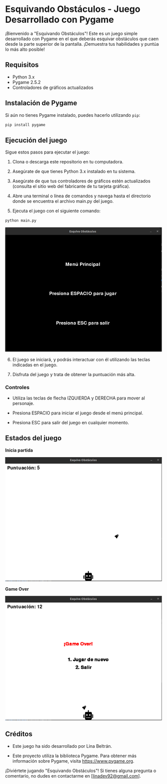 # Esquivando Obstáculos - Juego Desarrollado con Pygame

¡Bienvenido a "Esquivando Obstáculos"! Este es un juego simple desarrollado con
Pygame en el que deberás esquivar obstáculos que caen desde la parte superior de
la pantalla. ¡Demuestra tus habilidades y puntúa lo más alto posible!

## Requisitos

- Python 3.x
- Pygame 2.5.2
- Controladores de gráficos actualizados

## Instalación de Pygame

Si aún no tienes Pygame instalado, puedes hacerlo utilizando `pip`:

```bash
pip install pygame
```

## Ejecución del juego

Sigue estos pasos para ejecutar el juego:

1. Clona o descarga este repositorio en tu computadora.

2. Asegúrate de que tienes Python 3.x instalado en tu sistema.

3. Asegúrate de que tus controladores de gráficos estén actualizados (consulta
   el sitio web del fabricante de tu tarjeta gráfica).

4. Abre una terminal o línea de comandos y navega hasta el directorio donde se
   encuentra el archivo main.py del juego.

5. Ejecuta el juego con el siguiente comando:

```bash
python main.py
```

![Alt text](/assets/image.png)

6. El juego se iniciará, y podrás interactuar con él utilizando las teclas
   indicadas en el juego.

7. Disfruta del juego y trata de obtener la puntuación más alta.

### Controles

- Utiliza las teclas de flecha IZQUIERDA y DERECHA para mover al personaje.

- Presiona ESPACIO para iniciar el juego desde el menú principal.

- Presiona ESC para salir del juego en cualquier momento.

## Estados del juego

**Inicia partida**

![Alt text](assets/iniciaPartida.png)

**Game Over**

![Alt text](assets/gameover.png)

## Créditos

- Este juego ha sido desarrollado por Lina Beltrán.

- Este proyecto utiliza la biblioteca Pygame. Para obtener más información sobre
  Pygame, visita https://www.pygame.org.

¡Diviértete jugando "Esquivando Obstáculos"! Si tienes alguna pregunta o
comentario, no dudes en contactarme en [linadev92@gmail.com].
